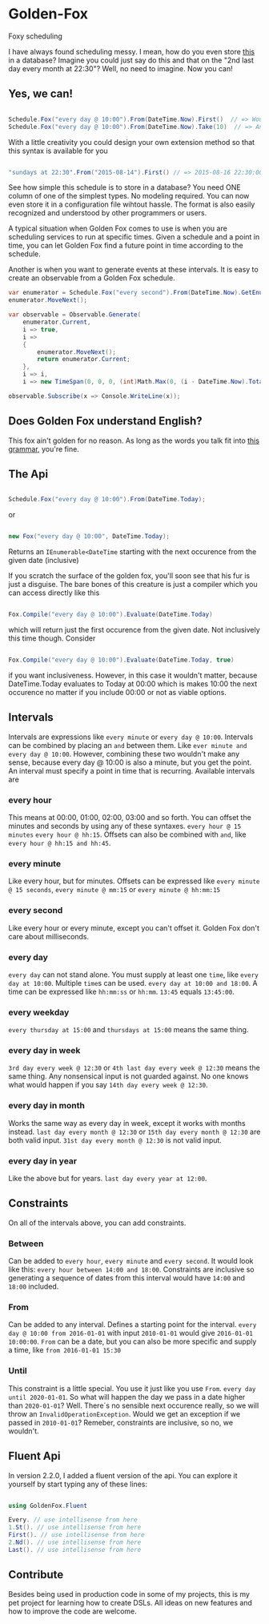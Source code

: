 # Golden-Fox
Foxy scheduling

I have always found scheduling messy. I mean, how do you even store [this](http://www.codeproject.com/KB/Tools-IDE/376731/JobScheduleProperties1.jpg) in a database? Imagine you could just say do this and that on the "2nd last day every month at 22:30"? Well, no need to imagine. Now you can!

## Yes, we can!

```csharp

Schedule.Fox("every day @ 10:00").From(DateTime.Now).First()  // => Would give you a datetime representing today or tomorrow at 10:00, depending on what the time is now.
Schedule.Fox("every day @ 10:00").From(DateTime.Now).Take(10)  // => An IEnumerable<DateTime> with 10 entries starting from today or tomorrow, depending on what the time is now.

```

With a little creativity you could design your own extension method so that this syntax is available for you
```csharp

"sundays at 22:30".From("2015-08-14").First() // => 2015-08-16 22:30:00

```

See how simple this schedule is to store in a database? You need ONE column of one of the simplest types. No modeling required. You can now even store it in a configuration file wihtout hassle. The format is also easily recognized and understood by other programmers or users. 

A typical situation when Golden Fox comes to use is when you are scheduling services to run at specific times. 
Given a schedule and a point in time, you can let Golden Fox find a future point in time according to the schedule.

Another is when you want to generate events at these intervals. It is easy to create an observable from a Golden Fox schedule.

```csharp
var enumerator = Schedule.Fox("every second").From(DateTime.Now).GetEnumerator();
enumerator.MoveNext();

var observable = Observable.Generate(
    enumerator.Current,
    i => true,
    i => 
    {
        enumerator.MoveNext();
        return enumerator.Current;
    },
    i => i,
    i => new TimeSpan(0, 0, 0, (int)Math.Max(0, (i - DateTime.Now).TotalSeconds)));

observable.Subscribe(x => Console.WriteLine(x));
```

## Does Golden Fox understand English?

This fox ain't golden for no reason. As long as the words you talk fit into [this grammar](GoldenFox.ANTLR/GoldenFoxLanguage.g4), you're fine.

## The Api

```csharp

Schedule.Fox("every day @ 10:00").From(DateTime.Today);

```

or

```csharp

new Fox("every day @ 10:00", DateTime.Today);

```
Returns an `IEnumerable<DateTime` starting with the next occurence from the given date (inclusive)

If you scratch the surface of the golden fox, you'll soon see that his fur is just a disguise. The bare bones of this creature is just a compiler which you can access directly like this


```csharp

Fox.Compile("every day @ 10:00").Evaluate(DateTime.Today)

```

which will return just the first occurence from the given date. Not inclusively this time though. Consider 


```csharp

Fox.Compile("every day @ 10:00").Evaluate(DateTime.Today, true)

```

if you want inclusiveness. However, in this case it wouldn't matter, because DateTime.Today evaluates to Today at 00:00 which is makes 10:00 the next occurence no matter if you include 00:00 or not as viable options.

## Intervals

Intervals are expressions like `every minute` or `every day @ 10:00`. Intervals can be combined by placing an `and` between them. Like `ever minute and every day @ 10:00`. However, combining these two wouldn't make any sense, because every day @ 10:00 is also a minute, but you get the point. An interval must specify a point in time that is recurring. Available intervals are

### every hour
This means at 00:00, 01:00, 02:00, 03:00 and so forth. You can offset the minutes and seconds by using any of these syntaxes. 
`every hour @ 15 minutes` `every hour @ hh:15`. Offsets can also be combined with `and`, like `every hour @ hh:15 and hh:45`.

### every minute
Like every hour, but for minutes. Offsets can be expressed like `every minute @ 15 seconds`, `every minute @ mm:15` or `every minute @ hh:mm:15`

### every second
Like every hour or every minute, except you can't offset it. Golden Fox don't care about milliseconds. 

### every day
`every day` can not stand alone. You must supply at least one `time`, like `every day at 10:00`. Multiple `time`s can be used. `every day at 10:00 and 18:00`. A time can be expressed like `hh:mm:ss` or `hh:mm`. `13:45` equals `13:45:00`.

### every weekday
`every thursday at 15:00` and `thursdays at 15:00` means the same thing.

### every day in week
`3rd day every week @ 12:30` or `4th last day every week @ 12:30` means the same thing. Any nonsensical input is not guarded against. No one knows what would happen if you say `14th day every week @ 12:30`.

### every day in month
Works the same way as every day in week, except it works with months instead. `last day every month @ 12:30` or `15th day every month @ 12:30` are both valid input. `31st day every month @ 12:30` is not valid input.

### every day in year
Like the above but for years. `last day every year at 12:00`. 

## Constraints
On all of the intervals above, you can add constraints. 

### Between
Can be added to `every hour`, `every minute` and `every second`. It would look like this: `every hour between 14:00 and 18:00`. Constraints are inclusive so generating a sequence of dates from this interval would have `14:00` and `18:00` included.

### From
Can be added to any interval. Defines a starting point for the interval. `every day @ 10:00 from 2016-01-01` with input `2010-01-01` would give `2016-01-01 10:00:00`. `From` can be a date, but you can also be more specific and supply a time, like `from 2016-01-01 15:30` 

### Until
This constraint is a little special. You use it just like you use `From`. `every day until 2020-01-01`. So what will happen the day we pass in a date higher than `2020-01-01`? Well. There´s no sensible next occurence really, so we will throw an `InvalidOperationException`. Would we get an exception if we passed in `2010-01-01`? Remeber, constraints are inclusive, so no, we wouldn't.

## Fluent Api
In version 2.2.0, I added a fluent version of the api. You can explore it yourself by start typing any of these lines:  
```csharp

using GoldenFox.Fluent

Every. // use intellisense from here
1.St(). // use intellisense from here
First(). // use intellisense from here
2.Nd(). // use intellisense from here
Last(). // use intellisense from here

```

## Contribute

Besides being used in production code in some of my projects, this is my pet project for learning how to create DSLs. All ideas on new features and how to improve the code are welcome.

